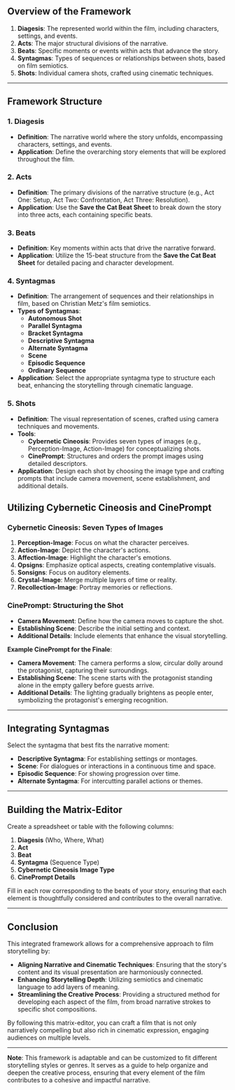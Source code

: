 ## Overview of the Framework

1. **Diagesis**: The represented world within the film, including characters, settings, and events.
2. **Acts**: The major structural divisions of the narrative.
3. **Beats**: Specific moments or events within acts that advance the story.
4. **Syntagmas**: Types of sequences or relationships between shots, based on film semiotics.
5. **Shots**: Individual camera shots, crafted using cinematic techniques.

---

## Framework Structure

### **1. Diagesis**

- **Definition**: The narrative world where the story unfolds, encompassing characters, settings, and events.
- **Application**: Define the overarching story elements that will be explored throughout the film.

### **2. Acts**

- **Definition**: The primary divisions of the narrative structure (e.g., Act One: Setup, Act Two: Confrontation, Act Three: Resolution).
- **Application**: Use the **Save the Cat Beat Sheet** to break down the story into three acts, each containing specific beats.

### **3. Beats**

- **Definition**: Key moments within acts that drive the narrative forward.
- **Application**: Utilize the 15-beat structure from the **Save the Cat Beat Sheet** for detailed pacing and character development.

### **4. Syntagmas**

- **Definition**: The arrangement of sequences and their relationships in film, based on Christian Metz's film semiotics.
- **Types of Syntagmas**:
    - **Autonomous Shot**
    - **Parallel Syntagma**
    - **Bracket Syntagma**
    - **Descriptive Syntagma**
    - **Alternate Syntagma**
    - **Scene**
    - **Episodic Sequence**
    - **Ordinary Sequence**
- **Application**: Select the appropriate syntagma type to structure each beat, enhancing the storytelling through cinematic language.

### **5. Shots**

- **Definition**: The visual representation of scenes, crafted using camera techniques and movements.
- **Tools**:
    - **Cybernetic Cineosis**: Provides seven types of images (e.g., Perception-Image, Action-Image) for conceptualizing shots.
    - **CinePrompt**: Structures and orders the prompt images using detailed descriptors.
- **Application**: Design each shot by choosing the image type and crafting prompts that include camera movement, scene establishment, and additional details.

## Utilizing Cybernetic Cineosis and CinePrompt

### **Cybernetic Cineosis**: Seven Types of Images

1. **Perception-Image**: Focus on what the character perceives.
2. **Action-Image**: Depict the character's actions.
3. **Affection-Image**: Highlight the character's emotions.
4. **Opsigns**: Emphasize optical aspects, creating contemplative visuals.
5. **Sonsigns**: Focus on auditory elements.
6. **Crystal-Image**: Merge multiple layers of time or reality.
7. **Recollection-Image**: Portray memories or reflections.

### **CinePrompt**: Structuring the Shot

- **Camera Movement**: Define how the camera moves to capture the shot.
- **Establishing Scene**: Describe the initial setting and context.
- **Additional Details**: Include elements that enhance the visual storytelling.

**Example CinePrompt for the Finale**:

- **Camera Movement**: The camera performs a slow, circular dolly around the protagonist, capturing their surroundings.
- **Establishing Scene**: The scene starts with the protagonist standing alone in the empty gallery before guests arrive.
- **Additional Details**: The lighting gradually brightens as people enter, symbolizing the protagonist's emerging recognition.

---

## Integrating Syntagmas

Select the syntagma that best fits the narrative moment:

- **Descriptive Syntagma**: For establishing settings or montages.
- **Scene**: For dialogues or interactions in a continuous time and space.
- **Episodic Sequence**: For showing progression over time.
- **Alternate Syntagma**: For intercutting parallel actions or themes.

---

## Building the Matrix-Editor

Create a spreadsheet or table with the following columns:

1. **Diagesis** (Who, Where, What)
2. **Act**
3. **Beat**
4. **Syntagma** (Sequence Type)
5. **Cybernetic Cineosis Image Type**
6. **CinePrompt Details**

Fill in each row corresponding to the beats of your story, ensuring that each element is thoughtfully considered and contributes to the overall narrative.

---

## Conclusion

This integrated framework allows for a comprehensive approach to film storytelling by:

- **Aligning Narrative and Cinematic Techniques**: Ensuring that the story's content and its visual presentation are harmoniously connected.
- **Enhancing Storytelling Depth**: Utilizing semiotics and cinematic language to add layers of meaning.
- **Streamlining the Creative Process**: Providing a structured method for developing each aspect of the film, from broad narrative strokes to specific shot compositions.

By following this matrix-editor, you can craft a film that is not only narratively compelling but also rich in cinematic expression, engaging audiences on multiple levels.

---

**Note**: This framework is adaptable and can be customized to fit different storytelling styles or genres. It serves as a guide to help organize and deepen the creative process, ensuring that every element of the film contributes to a cohesive and impactful narrative.
